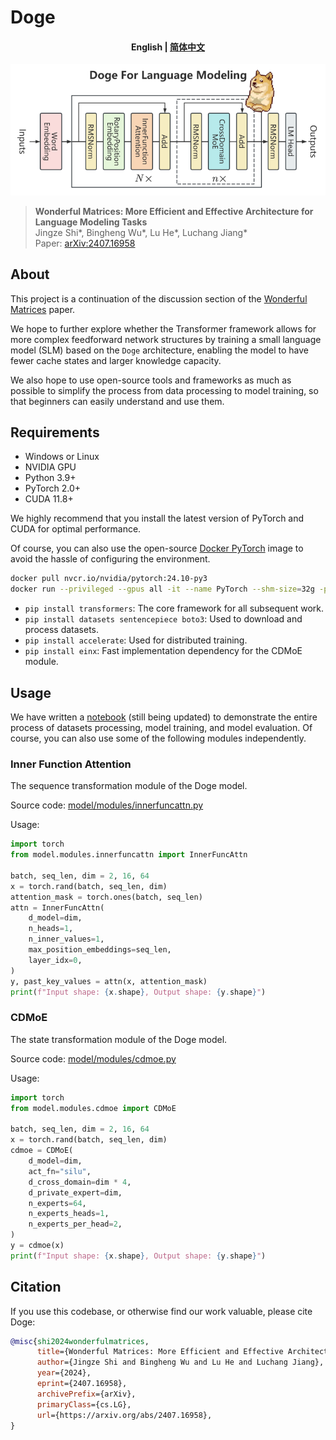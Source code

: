 # Doge

<h4 align="center">
<p>

English | [简体中文](./README_zh.md)

</p>
</h4>

![Doge](./assets/doge_architecture.png)
> **Wonderful Matrices: More Efficient and Effective Architecture for Language Modeling Tasks**\
> Jingze Shi*, Bingheng Wu*, Lu He*, Luchang Jiang*\
> Paper: [arXiv:2407.16958](https://arxiv.org/abs/2407.16958)

## About

This project is a continuation of the discussion section of the [Wonderful Matrices](https://arxiv.org/abs/2407.16958) paper.

We hope to further explore whether the Transformer framework allows for more complex feedforward network structures by training a small language model (SLM) based on the `Doge` architecture, enabling the model to have fewer cache states and larger knowledge capacity.

We also hope to use open-source tools and frameworks as much as possible to simplify the process from data processing to model training, so that beginners can easily understand and use them.


## Requirements

- Windows or Linux
- NVIDIA GPU
- Python 3.9+
- PyTorch 2.0+
- CUDA 11.8+

We highly recommend that you install the latest version of PyTorch and CUDA for optimal performance.

Of course, you can also use the open-source [Docker PyTorch](https://catalog.ngc.nvidia.com/orgs/nvidia/containers/pytorch) image to avoid the hassle of configuring the environment.

```bash
docker pull nvcr.io/nvidia/pytorch:24.10-py3
docker run --privileged --gpus all -it --name PyTorch --shm-size=32g -p 8888:8888 -p 6006:6006 --ulimit memlock=-1 --ulimit stack=67108864 -v <your code path>:/workspace -v <your datasets path>:/workspace/Doge/datasets nvcr.io/nvidia/pytorch:24.10-py3
```

- `pip install transformers`: The core framework for all subsequent work.
- `pip install datasets sentencepiece boto3`: Used to download and process datasets.
- `pip install accelerate`: Used for distributed training.
- `pip install einx`: Fast implementation dependency for the CDMoE module.


## Usage

We have written a [notebook](./notebook.ipynb) (still being updated) to demonstrate the entire process of datasets processing, model training, and model evaluation. Of course, you can also use some of the following modules independently.

### Inner Function Attention

The sequence transformation module of the Doge model.

Source code: [model/modules/innerfuncattn.py](./model/modules/innerfuncattn.py)

Usage:

```python
import torch
from model.modules.innerfuncattn import InnerFuncAttn

batch, seq_len, dim = 2, 16, 64
x = torch.rand(batch, seq_len, dim)
attention_mask = torch.ones(batch, seq_len)
attn = InnerFuncAttn(
    d_model=dim,
    n_heads=1,
    n_inner_values=1,
    max_position_embeddings=seq_len,
    layer_idx=0,
)
y, past_key_values = attn(x, attention_mask)
print(f"Input shape: {x.shape}, Output shape: {y.shape}")
```

### CDMoE

The state transformation module of the Doge model.

Source code: [model/modules/cdmoe.py](./model/modules/cdmoe.py)

Usage:

```python
import torch
from model.modules.cdmoe import CDMoE

batch, seq_len, dim = 2, 16, 64
x = torch.rand(batch, seq_len, dim)
cdmoe = CDMoE(
    d_model=dim,
    act_fn="silu",
    d_cross_domain=dim * 4,
    d_private_expert=dim,
    n_experts=64,
    n_experts_heads=1,
    n_experts_per_head=2,
)
y = cdmoe(x)
print(f"Input shape: {x.shape}, Output shape: {y.shape}")
```

## Citation

If you use this codebase, or otherwise find our work valuable, please cite Doge:

```bibtex
@misc{shi2024wonderfulmatrices,
      title={Wonderful Matrices: More Efficient and Effective Architecture for Language Modeling Tasks}, 
      author={Jingze Shi and Bingheng Wu and Lu He and Luchang Jiang},
      year={2024},
      eprint={2407.16958},
      archivePrefix={arXiv},
      primaryClass={cs.LG},
      url={https://arxiv.org/abs/2407.16958}, 
}
```




